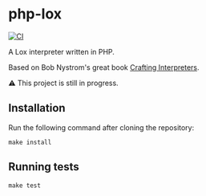 # php-lox

[![CI](https://github.com/nclsHart/php-lox/workflows/CI/badge.svg)](https://github.com/nclsHart/php-lox/actions)

A Lox interpreter written in PHP.

Based on Bob Nystrom's great book [Crafting Interpreters](https://github.com/munificent/craftinginterpreters).

⚠️ This project is still in progress.

## Installation

Run the following command after cloning the repository:

```shell
make install
```

## Running tests

```shell
make test
```
